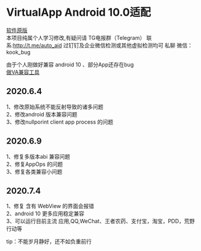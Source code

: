  #    VirtualApp Android 10.0适配

[软件原版](https://github.com/asLody/VirtualApp)<br>
本项目纯属个人学习修改,有疑问请 TG电报群（Telegram） 联系:http://t.me/auto_aid
过钉钉及企业微信检测或其他虚拟检测均可 私聊
微信： kook_bug

由于个人刚做好兼容 android 10 、部分App还存在bug <br>
[做VA兼容工具](https://github.com/lx82319214/kooksh)

## 2020.6.4<br>
   1、修改原始系统不能反射导致的诸多问题<br>
   2、修改android 版本兼容问题<br>
   3、修改nullporint client app process 的问题<br>
   
## 2020.6.9<br>
   1、修复多版本abi 兼容问题<br>
   2、修复AppOps 的问题<br>
   3、修复各类兼容小问题<br>

## 2020.7.4<br>
   1、修复 含有 WebView 的界面会报错 <br>
   2、android 10 更多应用稳定兼容<br>
   3、可以运行目前主流 应用,QQ,WeChat、王者农药、支付宝，淘宝，PDD，荒野行动等<br>
   

   
tip：不能岁月静好，还不如负重前行
